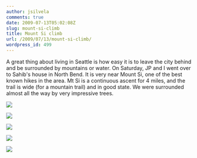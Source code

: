 ```yaml
---
author: jsilvela
comments: true
date: 2009-07-13T05:02:08Z
slug: mount-si-climb
title: Mount Si climb
url: /2009/07/13/mount-si-climb/
wordpress_id: 499
---
```


A great thing about living in Seattle is how easy it is to leave the city behind and be surrounded by mountains or water. On Saturday, JP and I went over to Sahib's house in North Bend. It is very near Mount Si, one of the best known hikes in the area. Mt Si is a continuous ascent for 4 miles, and the trail is wide (for a mountain trail) and in good state.
We were surrounded almost all the way by very impressive trees.

[![](https://jsilvela.smugmug.com/photos/588472061_KtZsP-S.jpg)](https://jsilvela.smugmug.com/gallery/5019150_Y3JuM/1/#588472061_KtZsP-A-LB)

[![](https://jsilvela.smugmug.com/photos/588472252_NcYkP-S.jpg)](https://jsilvela.smugmug.com/gallery/5019150_Y3JuM/1/#588472252_NcYkP-A-LB)

[![](https://jsilvela.smugmug.com/photos/588472440_L45eC-S.jpg)](https://jsilvela.smugmug.com/gallery/5019150_Y3JuM/1/#588472440_L45eC-A-LB)

[![](https://jsilvela.smugmug.com/photos/588473858_x3f5P-S.jpg)](https://jsilvela.smugmug.com/gallery/5019150_Y3JuM/1/#588473858_x3f5P-A-LB)

[![](https://jsilvela.smugmug.com/photos/588474248_mdKvR-S.jpg)](https://jsilvela.smugmug.com/gallery/5019150_Y3JuM/1/#588474248_mdKvR-A-LB)



